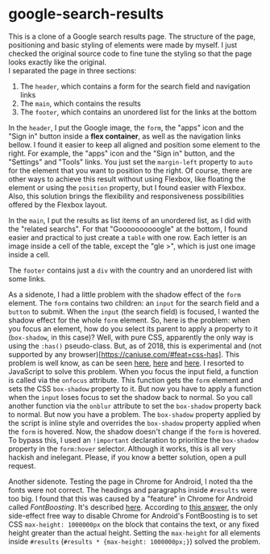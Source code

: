 # google-search-results

This is a clone of a Google search results page. The structure of the page,
positioning and basic styling of elements were made by myself. I just checked
the original source code to fine tune the styling so that the page looks exactly
like the original.  
I separated the page in three sections:

1. The `header`, which contains a form for the search field and navigation links
2. The `main`, which contains the results
3. The `footer`, which contains an unordered list for the links at the bottom

In the `header`, I put the Google image, the `form`, the "apps" icon and the
"Sign in" button inside a **flex container**, as well as the navigation links
bellow. I found it easier to keep all aligned and position some element to the
right. For example, the "apps" icon and the "Sign in" button, and the "Settings"
and "Tools" links. You just set the `margin-left` property to `auto` for the
element that you want to position to the right.  Of course, there are other ways
to achieve this result without using Flexbox, like floating the element or using
the `position` property, but I found easier with Flexbox. Also, this solution
brings the flexibility and responsiveness possibilities offered by the Flexbox
layout.

In the `main`, I put the results as list items of an unordered list, as I did
with the "related searchs".  For that "Goooooooooogle" at the bottom, I found
easier and practical to just create a `table` with one row. Each letter is an
image inside a cell of the table, except the "gle >", which is just one image
inside a cell.

The `footer` contains just a `div` with the country and an unordered list with
some links.

As a sidenote, I had a little problem with the shadow effect of the `form`
element. The `form` contains two children: an `input` for the search field and a
`button` to submit. When the `input` (the search field) is focused, I wanted the
shadow effect for the whole `form` element. So, here is the problem: when you
focus an element, how do you select its parent to apply a property to it
(`box-shadow`, in this case)? Well, with pure CSS, apparently the only way is
using the `:has()` pseudo-class. But, as of 2018, this is experimental and (not
supported by any browser)[https://caniuse.com/#feat=css-has]. This problem is
well know, as can be seen [here](https://stackoverflow.com/questions/2212583/affecting-parent-element-of-focusd-element-pure-csshtml-preferred#2212935), [here](https://stackoverflow.com/questions/1014861/is-there-a-css-parent-selector?noredirect=1&lq=1) and [here](https://en.wikipedia.org/wiki/Cascading_Style_Sheets#Limitations).
I resorted to JavaScript to solve this problem.  When you focus the input field,
a function is called via the `onfocus` attribute. This function gets the `form`
element and sets the CSS `box-shadow` property to it. But now you have to apply
a function when the `input` loses focus to set the shadow back to normal. So you
call another function via the `onblur` attribute to set the `box-shadow`
property back to normal. But now you have a problem. The `box-shadow` property
applied by the script is inline style and overrides the `box-shadow` property
applied when the `form` is hovered. Now, the shadow doesn't change if the `form` is hovered. To bypass this, I used an `!important` declaration to prioritize the `box-shadow` property in the `form:hover` selector.
Although it works, this is all very hackish and inelegant. Please, if you know a better solution, open a pull request.

Another sidenote. Testing the page in Chrome for Android, I noted tha the fonts
were not correct. The headings and paragraphs inside `#results` were too big. I
found that this was caused by a "feature" in Chrome for Android called
*FontBoosting*. It's described
[here](https://bugs.webkit.org/show_bug.cgi?id=84186). According to [this
answer](https://bugs.webkit.org/show_bug.cgi?id=84186#c17), the only side-effect
free way to disable Chrome for Android's FontBoosting is to set CSS
`max-height: 1000000px` on the block that contains the text, or any fixed height
greater than the actual height. Setting the `max-height` for all elements
inside `#results` (`#results * {max-height: 1000000px;}`) solved the problem.